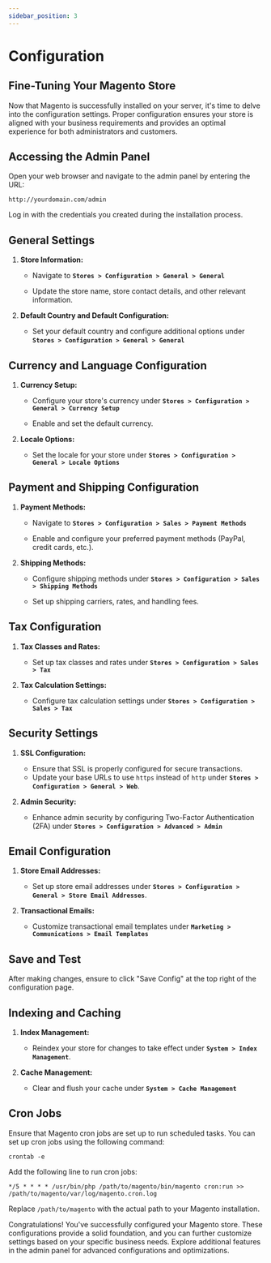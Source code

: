 ```yaml
---
sidebar_position: 3
---
```


# Configuration

## Fine-Tuning Your Magento Store

Now that Magento is successfully installed on your server, it's time to delve into the configuration settings. Proper configuration ensures your store is aligned with your business requirements and provides an optimal experience for both administrators and customers.

## Accessing the Admin Panel

Open your web browser and navigate to the admin panel by entering the URL:

```
http://yourdomain.com/admin
```

Log in with the credentials you created during the installation process.

## General Settings

1. **Store Information:**

   - Navigate to **`Stores > Configuration > General > General`**

   - Update the store name, store contact details, and other relevant information.

2. **Default Country and Default Configuration:**

   - Set your default country and configure additional options under **`Stores > Configuration > General > General`**

## Currency and Language Configuration

1. **Currency Setup:**

   - Configure your store's currency under **`Stores > Configuration > General > Currency Setup`**

   - Enable and set the default currency.

2. **Locale Options:**

   - Set the locale for your store under **`Stores > Configuration > General > Locale Options`**

## Payment and Shipping Configuration

1. **Payment Methods:**

   - Navigate to **`Stores > Configuration > Sales > Payment Methods`**

   - Enable and configure your preferred payment methods (PayPal, credit cards, etc.).

2. **Shipping Methods:**

   - Configure shipping methods under **`Stores > Configuration > Sales > Shipping Methods`**

   - Set up shipping carriers, rates, and handling fees.

## Tax Configuration

1. **Tax Classes and Rates:**

   - Set up tax classes and rates under **`Stores > Configuration > Sales > Tax`**

2. **Tax Calculation Settings:**

   - Configure tax calculation settings under **`Stores > Configuration > Sales > Tax`**

## Security Settings

1. **SSL Configuration:**

   - Ensure that SSL is properly configured for secure transactions.
   - Update your base URLs to use `https` instead of `http` under **`Stores > Configuration > General > Web`**.

2. **Admin Security:**

   - Enhance admin security by configuring Two-Factor Authentication (2FA) under **`Stores > Configuration > Advanced > Admin`**

## Email Configuration

1. **Store Email Addresses:**

   - Set up store email addresses under **`Stores > Configuration > General > Store Email Addresses`**.

2. **Transactional Emails:**

   - Customize transactional email templates under **`Marketing > Communications > Email Templates`**

## Save and Test

After making changes, ensure to click "Save Config" at the top right of the configuration page.

## Indexing and Caching

1. **Index Management:**

   - Reindex your store for changes to take effect under **`System > Index Management`**.

2. **Cache Management:**

   - Clear and flush your cache under **`System > Cache Management`**

## Cron Jobs

Ensure that Magento cron jobs are set up to run scheduled tasks. You can set up cron jobs using the following command:

```
crontab -e
```

Add the following line to run cron jobs:

```
*/5 * * * * /usr/bin/php /path/to/magento/bin/magento cron:run >> /path/to/magento/var/log/magento.cron.log
```

Replace `/path/to/magento` with the actual path to your Magento installation.

Congratulations! You've successfully configured your Magento store. These configurations provide a solid foundation, and you can further customize settings based on your specific business needs. Explore additional features in the admin panel for advanced configurations and optimizations.
